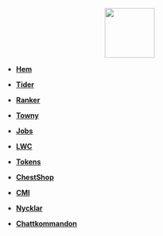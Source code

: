 <!-- docs/_sidebar.md -->

<a href="https://ekstammen.nu/">
<p align="center">
<img width="100" height="100" src="https://ekstammen.nu/img/serverlogo.png">  
</p>
</a>

* [**Hem**](/)

* [**Tider**](tider.md)

* [**Ranker**](ranker/README.md)

* [**Towny**](towny.md)
		
* [**Jobs**](jobs.md)

* [**LWC**](lwc.md)

* [**Tokens**](tokens.md)
	
* [**ChestShop**](chestshop.md)
	
* [**CMI**](cmi.md)

* [**Nycklar**](nycklar.md)

* [**Chattkommandon**](chattkommandon.md)
